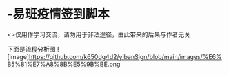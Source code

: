 # -易班疫情签到脚本

<>仅用作学习交流，请勿用于非法途径，由此带来的后果与作者无关


下面是流程分析图
![image]https://github.com/k650dg4d2/yibanSign/blob/main/images/%E6%B5%81%E7%A8%8B%E5%9B%BE.png
